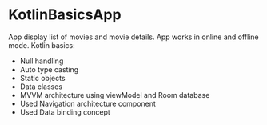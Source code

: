 # KotlinBasicsApp

App display list of movies and movie details. App works in online and offline mode.
Kotlin basics:
 - Null handling
 - Auto type casting
 - Static objects
 - Data classes
 - MVVM architecture using viewModel and Room database
 - Used Navigation architecture component
 - Used Data binding concept
